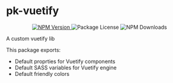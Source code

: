 # pk-vuetify

<p  align="center">
    <a href="https://npmjs.com/pk-vuetify">
        <img  src="https://img.shields.io/npm/v/pk-vuetify.svg"  alt="NPM Version"  />
    </a>
    <img  src="https://img.shields.io/npm/l/pk-vuetify.svg"  alt="Package License"  />
    <img  src="https://img.shields.io/npm/dm/pk-vuetify.svg"  alt="NPM Downloads"  />
</p>
A custom vuetify lib

This package exports:

- Default proprties for Vuetify components
- Default SASS variables for Vuetify engine
- Default friendly colors
